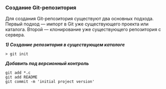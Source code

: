 ### Создание Git-репозитория

Для создания Git-репозитория существуют два основных подхода. 
Первый подход — импорт в Git уже существующего проекта или каталога. 
Второй — клонирование уже существующего репозитория с сервера.

***1) Создание репозитория в существующем каталоге***
```
> git init
```

***Добавить под версионный контроль***
```
git add *.c
git add README
git commit -m 'initial project version'
```
